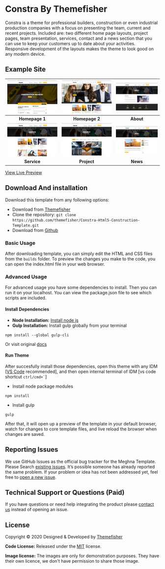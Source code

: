 # Constra By Themefisher
Constra is a theme for professional builders, construction or even industrial production companies with a focus on presenting the team, current and recent projects. Included are: two different home page layouts, project pages, team presentation, services, contact and a news section that you can use to keep your customers up to date about your activities. Responsive development of the layouts makes the theme to look good on any modern device.


<!-- demo -->
## Example Site
| [![](screenshots/homepage-1.png)](https://demo.themefisher.com/constra/index.html) | [![](screenshots/homepage-2.png)](https://demo.themefisher.com/constra/index-2.html) | [![](screenshots/about.png)](https://demo.themefisher.com/constra/about.html) |
|:---:|:---:|:---:|
| **Homepage 1**  | **Homepage 2**  | **About**  |
| [![](screenshots/service.png)](https://demo.themefisher.com/constra/services.html) | [![](screenshots/project.png)](https://demo.themefisher.com/constra/projects.html) | [![](screenshots/news.png)](https://demo.themefisher.com/constra/news-right-sidebar.html) |
| **Service** | **Project** | **News** |

[View Live Preview](https://demo.themefisher.com/constra/index.html)


<!-- download -->
## Download And installation
Download this template from any following options:

* Download from [Themefisher](https://themefisher.com/products/constra-construction-template/)
* Clone the repository: `git clone https://github.com/themefisher/Constra-Html5-Construction-Template.git`
* Download from [Github](https://github.com/themefisher/Constra-Html5-Construction-Template/archive/master.zip)


<!-- installation -->
### Basic Usage
After downloading template, you can simply edit the HTML and CSS files from the `builds` folder. To preview the changes you make to the code, you can open the index.html file in your web browser.

### Advanced Usage
For advanced usage you have some dependencies to install. Then you can run it on your localhost. You can view the package.json file to see which scripts are included.

#### Install Dependencies
* **Node Installation:** [Install node js](https://nodejs.org/en/download/)
* **Gulp Installation:** Install gulp globally from your terminal 
```
npm install --global gulp-cli
```
Or visit original [docs](https://gulpjs.com/docs/en/getting-started/quick-start)

#### Run Theme
After succesfully install those dependencies, open this theme with any IDM [[VS Code](https://code.visualstudio.com/) recommended], and then open internal terminal of IDM [vs code shortcut <code>ctrl/cmd+\`</code>]

* Install node package modules
```
npm install
```
* Install gulp
```
gulp
```
After that, it will open up a preview of the template in your default browser, watch for changes to core template files, and live reload the browser when changes are saved.


<!-- reporting issue -->
## Reporting Issues
We use GitHub Issues as the official bug tracker for the Meghna Template. Please Search [existing issues](https://github.com/themefisher/Constra-Html5-Construction-Template/issues). It’s possible someone has already reported the same problem.
If your problem or idea has not been addressed yet, feel free to [open a new issue](https://github.com/themefisher/Constra-Html5-Construction-Template/issues).

<!-- support -->
## Technical Support or Questions (Paid)
If you have questions or need help integrating the product please [contact us](mailto:mehedi@themefisher.com) instead of opening an issue.

<!-- licence -->
## License
Copyright &copy; 2020 Designed & Developed by [Themefisher](https://themefisher.com)

**Code License:** Released under the [MIT](https://github.com/themefisher/Constra-Html5-Construction-Template/blob/master/LICENSE) license.

**Image license:** The images are only for demonstration purposes. They have their own licence, we don't have permission to share those image.